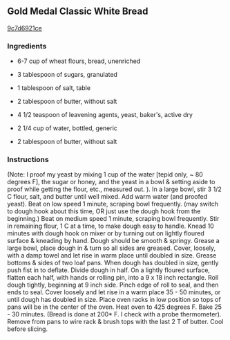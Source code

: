 ## Gold Medal Classic White Bread

[9c7d6921ce](http://www.food.com/recipe/gold-medal-classic-white-bread-511886)

### Ingredients

 - 6-7 cup of wheat flours, bread, unenriched

 - 3 tablespoon of sugars, granulated

 - 1 tablespoon of salt, table

 - 2 tablespoon of butter, without salt

 - 4 1/2 teaspoon of leavening agents, yeast, baker's, active dry

 - 2 1/4 cup of water, bottled, generic

 - 2 tablespoon of butter, without salt

### Instructions

(Note: I proof my yeast by mixing 1 cup of the water [tepid only, ~ 80 degrees F], the sugar or honey, and the yeast in a bowl & setting aside to proof while getting the flour, etc., measured out. ). In a large bowl, stir 3 1/2 C flour, salt, and butter until well mixed. Add warm water (and proofed yeast). Beat on low speed 1 minute, scraping bowl frequently. (may switch to dough hook about this time, OR just use the dough hook from the beginning.) Beat on medium speed 1 minute, scraping bowl frequently. Stir in remaining flour, 1 C at a time, to make dough easy to handle. Knead 10 minutes with dough hook on mixer or by turning out on lightly floured surface & kneading by hand. Dough should be smooth & springy. Grease a large bowl, place dough in & turn so all sides are greased. Cover, loosely, with a damp towel and let rise in warm place until doubled in size. Grease bottoms & sides of two loaf pans. When dough has doubled in size, gently push fist in to deflate. Divide dough in half. On a lightly floured surface, flatten each half, with hands or rolling pin, into a 9 x 18 inch rectangle. Roll dough tightly, beginning at 9 inch side. Pinch edge of roll to seal, and then ends to seal. Cover loosely and let rise in a warm place 35 - 50 minutes, or until dough has doubled in size. Place oven racks in low position so tops of pans will be in the center of the oven. Heat oven to 425 degrees F. Bake 25 - 30 minutes. (Bread is done at 200* F. I check with a probe thermometer). Remove from pans to wire rack & brush tops with the last 2 T of butter. Cool before slicing.